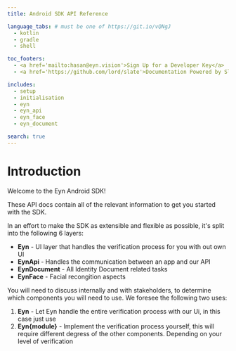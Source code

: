 ```yaml
---
title: Android SDK API Reference

language_tabs: # must be one of https://git.io/vQNgJ
  - kotlin
  - gradle
  - shell

toc_footers:
  - <a href='mailto:hasan@eyn.vision'>Sign Up for a Developer Key</a>
  - <a href='https://github.com/lord/slate'>Documentation Powered by Slate</a>

includes:
  - setup
  - initialisation
  - eyn
  - eyn_api
  - eyn_face
  - eyn_document

search: true
---
```


# Introduction

Welcome to the Eyn Android SDK!

These API docs contain all of the relevant information to get you started with the SDK.

In an effort to make the SDK as extensible and flexible as possible, it's split into the following 6 layers:

* **Eyn** - UI layer that handles the verification process for you with out own UI
* **EynApi** - Handles the communication between an app and our API
* **EynDocument** - All Identity Document related tasks
* **EynFace** - Facial recongition aspects

You will need to discuss internally and with stakeholders, to determine which components you will need to use. We foresee the following two uses:

1. **Eyn** - Let Eyn handle the entire verification process with our Ui, in this case just use
2. **Eyn{module}** - Implement the verification process yourself, this will require different degress of the other components. Depending on your level of verification

